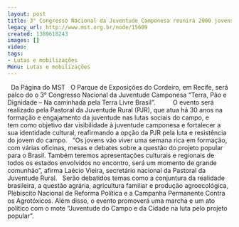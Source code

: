 ```yaml
---
layout: post
title: 3° Congresso Nacional da Juventude Camponesa reunirá 2000 jovens em RE
legacy_url: http://www.mst.org.br/node/15609
created: 1389618243
images: []
video: 
tags:
- Lutas e mobilizações
Menu: Lutas e mobilizações
---
```



 
Da Página do MST
 
O Parque de Exposições do Cordeiro, em Recife, será palco do o 3° Congresso Nacional da Juventude Camponesa “Terra, Pão e Dignidade – Na caminhada pela Terra Livre Brasil”. 
       
O evento será realizado pela Pastoral da Juventude Rural (PJR), que atua há 30 anos na formação e engajamento da juventude nas lutas sociais do campo, e tem como objetivo dar visibilidade à juventude camponesa e fortalecer a sua identidade cultural, reafirmando a opção da PJR pela luta e resistência do jovem do campo.
 
“Os jovens vão viver uma semana rica em formação, com várias oficinas, mesas e debates sobre a questão do projeto popular para o Brasil. Também teremos apresentações culturais e regionais de todos os estados envolvidos no encontro, será um momento de grande comunhão”, afirma Laécio Vieira, secretário nacional da Pastoral da Juventude Rural.
 
Serão debatidos temas como a conjuntura da realidade brasileira, a questão agrária, agricultura familiar e produção agroecológica, Plebiscito Nacional de Reforma Política e a Campanha Permanente Contra os Agrotóxicos. Além disso, o evento promoverá uma marcha e um ato político com o mote “Juventude do Campo e da Cidade na luta pelo projeto popular”.
 
 
 
